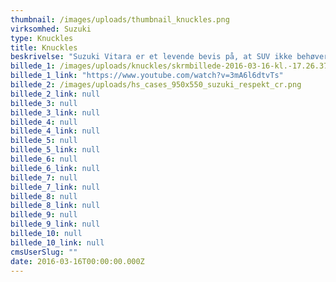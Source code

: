 ```yaml
---
thumbnail: /images/uploads/thumbnail_knuckles.png
virksomhed: Suzuki
type: Knuckles
title: Knuckles
beskrivelse: "Suzuki Vitara er et levende bevis på, at SUV ikke behøver være det rene leverpostej. For den har attitude nok til at begå sig i både Brønshøj og Bronx – og aftvinger usædvanlig meget respekt begge steder. Det lavede vi en kampagne om, der blev rullet ud på TV, annoncer og SoMe. \n\n"
billede_1: /images/uploads/knuckles/skrmbillede-2016-03-16-kl.-17.26.37.png
billede_1_link: "https://www.youtube.com/watch?v=3mA6l6dtvTs"
billede_2: /images/uploads/hs_cases_950x550_suzuki_respekt_cr.png
billede_2_link: null
billede_3: null
billede_3_link: null
billede_4: null
billede_4_link: null
billede_5: null
billede_5_link: null
billede_6: null
billede_6_link: null
billede_7: null
billede_7_link: null
billede_8: null
billede_8_link: null
billede_9: null
billede_9_link: null
billede_10: null
billede_10_link: null
cmsUserSlug: ""
date: 2016-03-16T00:00:00.000Z
---
```


